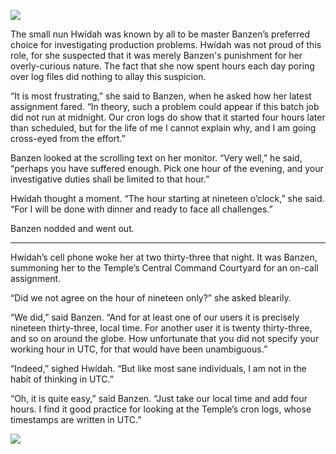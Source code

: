 ![](/pages/case-204/wakeup-hand.jpg)

The small nun Hwídah was known by all to be master
Banzen’s preferred choice for investigating production
problems.  Hwídah was not proud of this role, for she
suspected that it was merely Banzen's punishment for her overly-curious nature.  The fact that she now spent
hours each day poring over log files did nothing to allay
this suspicion.

“It is most frustrating,” she said to Banzen, when he asked
how her latest assignment fared.  “In theory, such a problem
could appear if this batch job did not run at midnight.  Our
cron logs do show that it started four hours later than
scheduled, but for the life of me I cannot explain why, and
I am going cross-eyed from the effort.”

Banzen looked at the scrolling text on her monitor.  “Very
well,” he said, “perhaps you have suffered enough.  Pick one
hour of the evening, and your investigative duties shall be
limited to that hour.”

Hwídah thought a moment.  “The hour starting at nineteen
o’clock,” she said.  “For I will be done with dinner and
ready to face all challenges.”

Banzen nodded and went out.

----------

Hwídah’s cell phone woke her at two thirty-three that night.
It was Banzen, summoning her to the Temple’s Central Command
Courtyard for an on-call assignment.

“Did we not agree on the hour of nineteen only?” she asked
blearily.

“We did,” said Banzen.  “And for at least one of our users
it is precisely nineteen thirty-three, local time.  For
another user it is twenty thirty-three, and so on
around the globe.  How unfortunate that you did not specify
your working hour in UTC, for that would have been
unambiguous.”

“Indeed,” sighed Hwídah.  “But like most sane individuals, I
am not in the habit of thinking in UTC.”

“Oh, it is quite easy,” said Banzen.  “Just take our local
time and add four hours.  I find it good practice for
looking at the Temple’s cron logs, whose timestamps are
written in UTC.”


![](/pages/case-204/wakeup.jpg)
